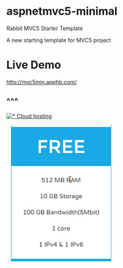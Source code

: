 # aspnetmvc5-minimal
Rabbit MVC5 Starter Template

A new starting template for MVC5 project

# Live Demo
http://mvc5min.apphb.com/

## ^^^

[![* Cloud hosting][4]][2]

[![* Free Cloud Server][3]][1]

[1]: https://www.cloudrino.net/?ref=4840
[2]: http://manage.digistar.vn/aff.php?aff=432
[3]: https://raw.githubusercontent.com/netvietdev/aspnetmvc4-minimal/master/images/free-cloud-server.jpg
[4]: https://www.digistar.vn/wp-content/uploads/2015/03/CLOUD-HOSTING-320x50.png?e631d1

